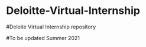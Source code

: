 # Deloitte-Virtual-Internship


#Deloite Virtual Internship repository 


#To be updated Summer 2021


